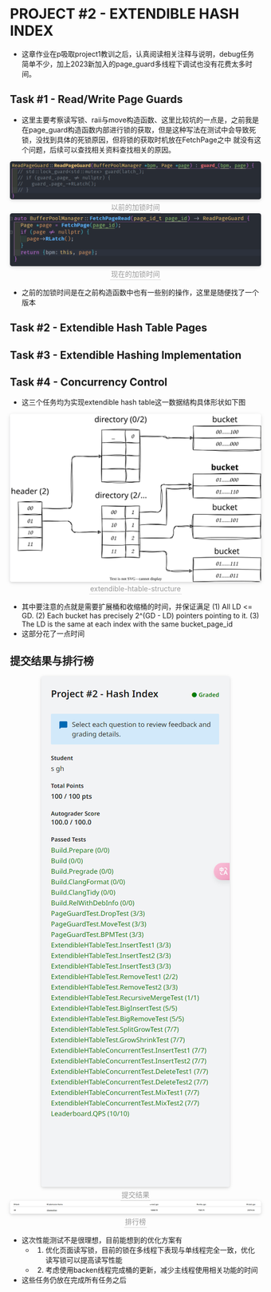 # PROJECT #2 - EXTENDIBLE HASH INDEX

- 这章作业在p吸取project1教训之后，认真阅读相关注释与说明，debug任务简单不少，加上2023新加入的page_guard多线程下调试也没有花费太多时间。

## Task #1 - Read/Write Page Guards

- 这里主要考察读写锁、raii与move构造函数、这里比较坑的一点是，之前我是在page_guard构造函数内部进行锁的获取，但是这种写法在测试中会导致死锁，没找到具体的死锁原因，但将锁的获取时机放在FetchPage之中
就没有这个问题，后续可以查找相关资料查找相关的原因。

<center>
    <img style="border-radius: 0.3125em;
    box-shadow: 0 2px 4px 0 rgba(34,36,38,.12),0 2px 10px 0 rgba(34,36,38,.08);" 
    src="2.png">
    <br>
    <div style="color:orange; border-bottom: 1px solid #d9d9d9;
    display: inline-block;
    color: #999;
    padding: 2px;">以前的加锁时间</div>
</center>

<center>
    <img style="border-radius: 0.3125em;
    box-shadow: 0 2px 4px 0 rgba(34,36,38,.12),0 2px 10px 0 rgba(34,36,38,.08);" 
    src="1.png">
    <br>
    <div style="color:orange; border-bottom: 1px solid #d9d9d9;
    display: inline-block;
    color: #999;
    padding: 2px;">现在的加锁时间</div>
</center>

- 之前的加锁时间是在之前构造函数中也有一些别的操作，这里是随便找了一个版本
  
## Task #2 - Extendible Hash Table Pages

## Task #3 - Extendible Hashing Implementation

## Task #4 - Concurrency Control

- 这三个任务均为实现extendible hash table这一数据结构具体形状如下图

<center>
    <img style="border-radius: 0.3125em;
    box-shadow: 0 2px 4px 0 rgba(34,36,38,.12),0 2px 10px 0 rgba(34,36,38,.08);" 
    src="extendible-htable-structure.svg">
    <br>
    <div style="color:orange; border-bottom: 1px solid #d9d9d9;
    display: inline-block;
    color: #999;
    padding: 2px;">extendible-htable-structure</div>
</center>

- 其中要注意的点就是需要扩展桶和收缩桶的时间，并保证满足
(1) All LD <= GD.
(2) Each bucket has precisely 2^(GD - LD) pointers pointing to it.
(3) The LD is the same at each index with the same bucket_page_id
- 这部分花了一点时间

## 提交结果与排行榜
<center>
    <img style="border-radius: 0.3125em;
    box-shadow: 0 2px 4px 0 rgba(34,36,38,.12),0 2px 10px 0 rgba(34,36,38,.08);" 
    src="result1.png">
    <br>
    <div style="color:orange; border-bottom: 1px solid #d9d9d9;
    display: inline-block;
    color: #999;
    padding: 2px;">提交结果</div>
</center>
<center>
    <img style="border-radius: 0.3125em;
    box-shadow: 0 2px 4px 0 rgba(34,36,38,.12),0 2px 10px 0 rgba(34,36,38,.08);" 
    src="result2.png">
    <br>
    <div style="color:orange; border-bottom: 1px solid #d9d9d9;
    display: inline-block;
    color: #999;
    padding: 2px;">排行榜</div>
</center>

- 这次性能测试不是很理想，目前能想到的优化方案有
  - 1. 优化页面读写锁，目前的锁在多线程下表现与单线程完全一致，优化读写锁可以提高读写性能
  - 2. 考虑使用backen线程完成桶的更新，减少主线程使用相关功能的时间
- 这些任务仍放在完成所有任务之后